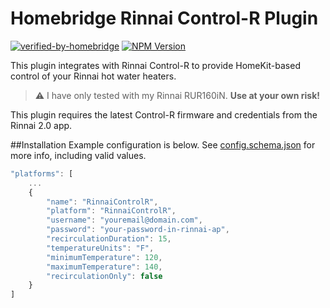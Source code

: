 # Homebridge Rinnai Control-R Plugin
[![verified-by-homebridge](https://badgen.net/badge/homebridge/verified/purple)](https://github.com/homebridge/homebridge/wiki/Verified-Plugins)
[![NPM Version](https://img.shields.io/npm/v/homebridge-rinnai-controlr.svg)](https://www.npmjs.com/package/homebridge-rinnai-controlr)

This plugin integrates with Rinnai Control-R to provide HomeKit-based control of your Rinnai hot water heaters.

> :warning: I have only tested with my Rinnai RUR160iN. **Use at your own risk!**
> 

This plugin requires the latest Control-R firmware and credentials from the Rinnai 2.0 app.

##Installation
Example configuration is below.  See [config.schema.json](./blob/master/config.schema.json) for more info, including valid values.

```javascript
"platforms": [
    ...
    {
        "name": "RinnaiControlR",
        "platform": "RinnaiControlR",
        "username": "youremail@domain.com",
        "password": "your-password-in-rinnai-ap",
        "recirculationDuration": 15,
        "temperatureUnits": "F",
        "minimumTemperature": 120,
        "maximumTemperature": 140,
        "recirculationOnly": false
    }
]
```

